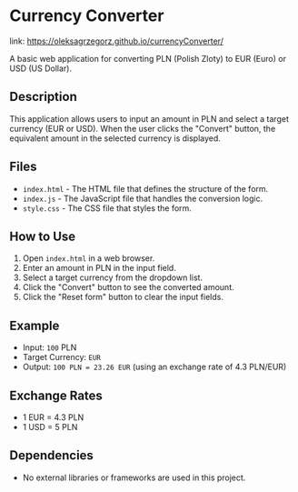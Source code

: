 # Currency Converter

link: https://oleksagrzegorz.github.io/currencyConverter/

A basic web application for converting PLN (Polish Zloty) to EUR (Euro) or USD (US Dollar).

## Description

This application allows users to input an amount in PLN and select a target currency (EUR or USD). When the user clicks the "Convert" button, the equivalent amount in the selected currency is displayed.

## Files

- `index.html` - The HTML file that defines the structure of the form.
- `index.js` - The JavaScript file that handles the conversion logic.
- `style.css` - The CSS file that styles the form.

## How to Use

1. Open `index.html` in a web browser.
2. Enter an amount in PLN in the input field.
3. Select a target currency from the dropdown list.
4. Click the "Convert" button to see the converted amount.
5. Click the "Reset form" button to clear the input fields.

## Example

- Input: `100` PLN
- Target Currency: `EUR`
- Output: `100 PLN = 23.26 EUR` (using an exchange rate of 4.3 PLN/EUR)

## Exchange Rates

- 1 EUR = 4.3 PLN
- 1 USD = 5 PLN

## Dependencies

- No external libraries or frameworks are used in this project.
